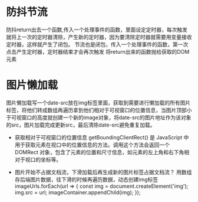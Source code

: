 # 防抖节流
防抖return出去一个函数,传入一个处理事件的函数，里面设定定时器，每次触发就将上一次的定时器清除，产生新的定时器，因为要清除定时器就需要用变量接收定时器，这样就产生了闭包。
节流也是闭包，传入一个处理事件的函数，第一次点击产生定时器，定时器结束才会再次触发
将return出来的函数抛给获取的DOM元素

# 图片懒加载
图片懒加载写一个date-src放在img标签里面，获取到需要进行懒加载的所有图片标签，将他们转成数组再遍历拿到他们相对于可视窗口的位置信息，当图片顶部小于可视窗口的高度就创建一个新的image对象，将date-src的图片地址作为该对象的src，图片加载完成更新src，最后清除date-src避免重复加载。

- 获取相对于可视窗口的位置信息 
getBoundingClientRect() 是 JavaScript 中用于获取元素在视口中的位置信息的方法。调用这个方法会返回一个 DOMRect 对象，包含了元素的位置和尺寸信息，如元素的左上角和右下角相对于视口的坐标等。



- 图片开始不占据文档流，下滑加载后再生成新的图片标签占据文档流？
    用数组存后端图片数据，往下滑的时候再遍历数据，动态创建img标签
    imageUrls.forEach(url => {
                const img = document.createElement('img');
                img.src = url;
                imageContainer.appendChild(img);
            });


